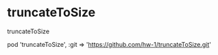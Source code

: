 # truncateToSize
truncateToSize

pod 'truncateToSize', :git => 'https://github.com/hw-1/truncateToSize.git'
